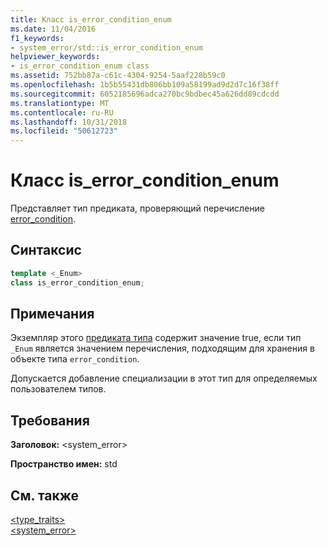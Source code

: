 ```yaml
---
title: Класс is_error_condition_enum
ms.date: 11/04/2016
f1_keywords:
- system_error/std::is_error_condition_enum
helpviewer_keywords:
- is_error_condition_enum class
ms.assetid: 752bb87a-c61c-4304-9254-5aaf228b59c0
ms.openlocfilehash: 1b5b55431db806bb109a58199ad9d2d7c16f38ff
ms.sourcegitcommit: 6052185696adca270bc9bdbec45a626dd89cdcdd
ms.translationtype: MT
ms.contentlocale: ru-RU
ms.lasthandoff: 10/31/2018
ms.locfileid: "50612723"
---
```

# <a name="iserrorconditionenum-class"></a>Класс is_error_condition_enum

Представляет тип предиката, проверяющий перечисление [error_condition](../standard-library/error-condition-class.md).

## <a name="syntax"></a>Синтаксис

```cpp
template <_Enum>
class is_error_condition_enum;
```

## <a name="remarks"></a>Примечания

Экземпляр этого [предиката типа](../standard-library/type-traits.md) содержит значение true, если тип `_Enum` является значением перечисления, подходящим для хранения в объекте типа `error_condition`.

Допускается добавление специализации в этот тип для определяемых пользователем типов.

## <a name="requirements"></a>Требования

**Заголовок:** \<system_error>

**Пространство имен:** std

## <a name="see-also"></a>См. также

[<type_traits>](../standard-library/type-traits.md)<br/>
[<system_error>](../standard-library/system-error.md)<br/>
